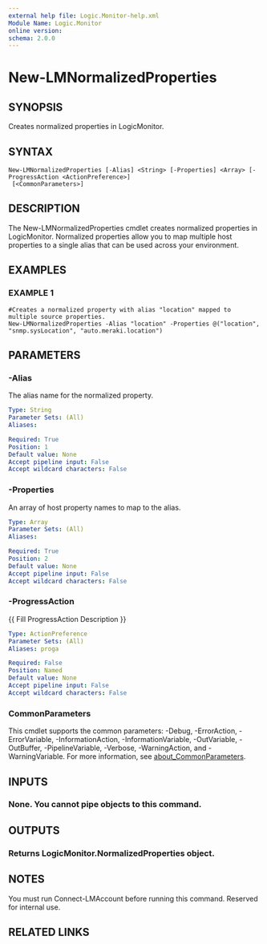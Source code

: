 ```yaml
---
external help file: Logic.Monitor-help.xml
Module Name: Logic.Monitor
online version:
schema: 2.0.0
---
```


# New-LMNormalizedProperties

## SYNOPSIS
Creates normalized properties in LogicMonitor.

## SYNTAX

```
New-LMNormalizedProperties [-Alias] <String> [-Properties] <Array> [-ProgressAction <ActionPreference>]
 [<CommonParameters>]
```

## DESCRIPTION
The New-LMNormalizedProperties cmdlet creates normalized properties in LogicMonitor.
Normalized properties allow you to map multiple host properties to a single alias that can be used across your environment.

## EXAMPLES

### EXAMPLE 1
```
#Creates a normalized property with alias "location" mapped to multiple source properties.
New-LMNormalizedProperties -Alias "location" -Properties @("location", "snmp.sysLocation", "auto.meraki.location")
```

## PARAMETERS

### -Alias
The alias name for the normalized property.

```yaml
Type: String
Parameter Sets: (All)
Aliases:

Required: True
Position: 1
Default value: None
Accept pipeline input: False
Accept wildcard characters: False
```

### -Properties
An array of host property names to map to the alias.

```yaml
Type: Array
Parameter Sets: (All)
Aliases:

Required: True
Position: 2
Default value: None
Accept pipeline input: False
Accept wildcard characters: False
```

### -ProgressAction
{{ Fill ProgressAction Description }}

```yaml
Type: ActionPreference
Parameter Sets: (All)
Aliases: proga

Required: False
Position: Named
Default value: None
Accept pipeline input: False
Accept wildcard characters: False
```

### CommonParameters
This cmdlet supports the common parameters: -Debug, -ErrorAction, -ErrorVariable, -InformationAction, -InformationVariable, -OutVariable, -OutBuffer, -PipelineVariable, -Verbose, -WarningAction, and -WarningVariable. For more information, see [about_CommonParameters](http://go.microsoft.com/fwlink/?LinkID=113216).

## INPUTS

### None. You cannot pipe objects to this command.
## OUTPUTS

### Returns LogicMonitor.NormalizedProperties object.
## NOTES
You must run Connect-LMAccount before running this command.
Reserved for internal use.

## RELATED LINKS

